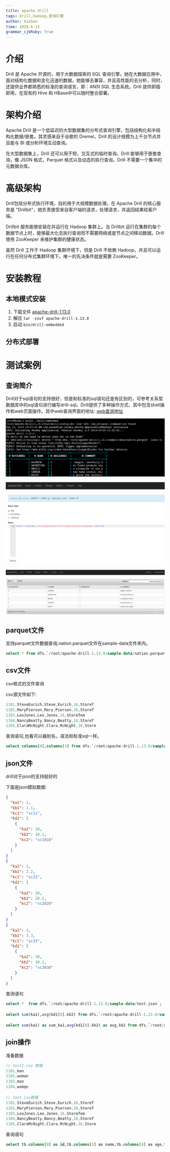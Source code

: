 ```yaml
---
title: apache drill 
tags: drill,hadoop,查询引擎
author: XieSen
time: 2018-6-13 
grammar_cjkRuby: true
---
```


# 介绍

Drill 是 Apache 开源的，用于大数据探索的 SQL 查询引擎。她在大数据应用中，面对结构化数据和变化迅速的数据，她能够去兼容，并且高性能的去分析，同时，还提供业界都熟悉的标准的查询语言，即：ANSI SQL 生态系统。Drill 提供即插即用，在现有的 Hive 和 HBase中可以随时整合部署。

# 架构介绍

Apache Drill 是一个低延迟的大型数据集的分布式查询引擎，包括结构化和半结构化数据/嵌套。其灵感来自于谷歌的 Dremel，Drill 的设计规模为上千台节点并且能与 BI 或分析环境互动查询。

在大型数据集上，Drill 还可以用于短，交互式的临时查询。Drill 能够用于嵌套查询，像 JSON 格式，Parquet 格式以及动态的执行查询。Drill 不需要一个集中的元数据仓库。

# 高级架构

Drill包括分布式执行环境，目的用于大规模数据处理。在 Apache Drill 的核心服务是 "Drillbit"，她负责接受来自客户端的请求，处理请求，并返回结果给客户端。

Drillbit 服务能够安装在并运行在 Hadoop 集群上。当 Drillbit 运行在集群的每个数据节点上时，能够最大化去执行查询而不需要网络或是节点之间移动数据。Drill 使用 ZooKeeper 来维护集群的健康状态。

虽然 Drill 工作于 Hadoop 集群环境下，但是 Drill 不依赖 Hadoop，并且可以运行在任何分布式集群环境下。唯一的先决条件就是需要 ZooKeeper。

# 安装教程

## 本地模式安装

1. 下载文件 [apache-drill-1.13.0](http://www.apache.org/dyn/closer.lua?filename=drill/drill-1.13.0/apache-drill-1.13.0.tar.gz&action=download)
2. 解压 `tar -zxvf apache-drill-1.13.0`
3. 启动 `bin/drill-embedded`

## 分布式部署


# 测试案例

## 查询简介

Drill对于sql语句的支持很好，但是和标准的sql语句还是有区别的，可参考关系型数据库中的sql语句进行编写drill-sql。Drill提供了多种操作方式，其中包含shell操作和web页面操作。其中web查询界面的地址: [web查询地址](http://localhost:8047/)

![命令行操作界面](https://www.github.com/xiesen310/notes_Images/raw/master/images/{year}-{month}/1528860816308.jpg)

![web查询界面](https://www.github.com/xiesen310/notes_Images/raw/master/images/{year}-{month}/1528860866764.jpg)

![web查询结果展示界面](https://www.github.com/xiesen310/notes_Images/raw/master/images/{year}-{month}/1528860980391.jpg)

## parquet文件
支持parquet文件数据查询,nation.parquet文件在sample-data文件夹内。

``` sql
select * from dfs.`/root/apache-drill-1.13.0/sample-data/nation.parquet` limit 5;
```

## csv文件
csv格式的文件查询

csv源文件如下:

``` java
1101,SteveEurich,Steve,Eurich,16,StoreT
1102,MaryPierson,Mary,Pierson,16,StoreT
1103,LeoJones,Leo,Jones,16,StoreTem
1104,NancyBeatty,Nancy,Beatty,16,StoreT
1105,ClaraMcNight,Clara,McNight,16,Store
```
查询语句,也看可以器别名，语法和标准sql一样。

``` sql
select columns[0],columns[3] from dfs.`/root/apache-drill-1.13.0/sample-data/test.csv`;
```
## json文件

drill对于json的支持挺好的

下面是json模拟数据:

``` json
{
  "ka1": 1,
  "kb1": 1.1,
  "kc1": "vc11",
  "kd1": [
    {
      "ka2": 10,
      "kb2": 10.1,
      "kc2": "vc1010"
    }
  ]
}
{
  "ka1": 2,
  "kb1": 2.2,
  "kc1": "vc22",
  "kd1": [
    {
      "ka2": 20,
      "kb2": 20.2,
      "kc2": "vc2020"
    }
  ]
}
{
  "ka1": 3,
  "kb1": 3.3,
  "kc1": "vc33",
  "kd1": [
    {
      "ka2": 30,
      "kb2": 30.3,
      "kc2": "vc3030"
    }
  ]
}
```
查询语句

``` sql
select *  from dfs.`/root/apache-drill-1.13.0/sample-data/test.json`;

select sum(ka1),avg(kd1[0].kb2) from dfs.`/root/apache-drill-1.13.0/sample-data/test.json`;

select sum(ka1) as sum_ka1,avg(kd1[0].kb2) as avg_kb2 from dfs.`/root/apache-drill-1.13.0/sample-data/test.json`;
```
## join操作
 
 准备数据
 
 

``` java
// test1.csv 数据
1101,man
1102,woman
1103,man
1104,womqn

// test.csv数据
1101,SteveEurich,Steve,Eurich,16,StoreT
1102,MaryPierson,Mary,Pierson,16,StoreT
1103,LeoJones,Leo,Jones,16,StoreTem
1104,NancyBeatty,Nancy,Beatty,16,StoreT
1105,ClaraMcNight,Clara,McNight,16,Store
```
查询语句

``` sql
select tb.columns[0] as id,tb.columns[3] as name,tb.columns[4] as age,tb1.columns[1] as sex from dfs.`/root/apache-drill-1.13.0/sample-data/test.csv` as tb join dfs.`/root/apache-drill-1.13.0/sample-data/test1.csv` as tb1 on tb.columns[0] = tb1.columns[0];
```



